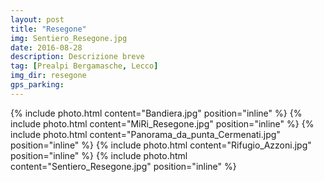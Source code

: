 ```yaml
---
layout: post
title: "Resegone"
img: Sentiero_Resegone.jpg
date: 2016-08-28
description: Descrizione breve
tag: [Prealpi Bergamasche, Lecco]
img_dir: resegone
gps_parking:
---
```

<div>
{% include photo.html content="Bandiera.jpg" position="inline" %}
{% include photo.html content="MiRi_Resegone.jpg" position="inline" %}
{% include photo.html content="Panorama_da_punta_Cermenati.jpg" position="inline" %}
{% include photo.html content="Rifugio_Azzoni.jpg" position="inline" %}
{% include photo.html content="Sentiero_Resegone.jpg" position="inline" %}
</div>
